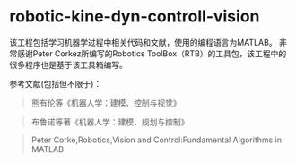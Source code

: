 # robotic-kine-dyn-controll-vision
该工程包括学习机器学过程中相关代码和文献，使用的编程语言为MATLAB。
非常感谢Peter Corkez所编写的Robotics ToolBox（RTB）的工具包，该工程中的很多程序也是基于该工具箱编写。

参考文献(包括但不限于)：
>熊有伦等《机器人学：建模、控制与视觉》

>布鲁诺等著《机器人学：建模、规划与控制》

>Peter Corke,Robotics,Vision and Control:Fundamental Algorithms in MATLAB
